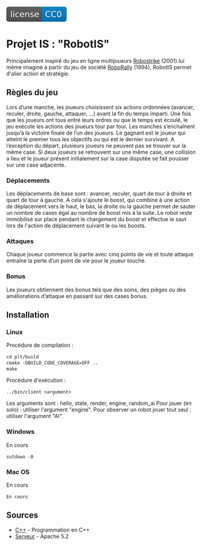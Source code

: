 [![License](res/license-CC0-blue.svg)](LICENSE.txt)

# Projet IS : "RobotIS"

Principalement inspiré du jeu en ligne multijoueurs [Robostrike](http://www.robostrike.com/) (2001) lui même imaginé à partir du jeu de société [RoboRally](https://fr.wikipedia.org/wiki/RoboRally/) (1994), RobotIS permet d'alier action et stratégie.

## Règles du jeu

Lors d’une manche, les joueurs choisissent six actions ordonnées (avancer, reculer, droite, gauche, attaquer, …) avant la fin du temps imparti. Une fois que les joueurs ont tous entré leurs ordres ou que le temps est écoulé, le jeu exécute les actions des joueurs tour par tour. 
Les manches s’enchaînent jusqu’à la victoire finale de l’un des joueurs. Le gagnant est le joueur qui atteint le premier tous les objectifs ou qui est le dernier survivant.
A l’exception du départ, plusieurs joueurs ne peuvent pas se trouver sur la même case. Si deux joueurs se retrouvent sur une même case, une collision a lieu et le joueur présent initialement sur la case disputée se fait pousser sur une case adjacente.

### Déplacements

Les déplacements de base sont : avancer, reculer, quart de tour à droite et quart de tour à gauche. A cela s'ajoute le boost, qui combiné à une action de déplacement vers le haut, le bas, la droite ou la gauche permet de sauter un nombre de cases égal au nombre de boost mis à la suite. Le robot reste immobilisé sur place pendant le chargement du boost et effectue le saut lors de l'action de déplacement suivant le ou les boosts. 

### Attaques

Chaque joueur commence la partie avec cinq points de vie et toute attaque entraîne la perte d’un point de vie pour le joueur touché.

### Bonus

Les joueurs obtiennent des bonus tels que des soins, des pièges ou des améliorations d’attaque en passant sur des cases bonus.


## Installation

### Linux

Procédure de compilation :

```
cd plt/build
cmake -DBUILD_CODE_COVERAGE=OFF ..
make
```
Procédure d'exécution :

```
../bin/client <argument>
```
Les arguments sont : hello, state, render, engine, random_ai
Pour jouer (en solo) : utiliser l'argument "engine".
Pour observer un robot jouer tout seul : utiliser l'argument "AI".

### Windows

En cours

```
sutdown -0
```

### Mac OS

En cours

```
En cours
```


## Sources

* [C++](https://en.wikipedia.org/wiki/C++) - Programmation en C++
* [Serveur](https://maven.apache.org/) - Apache 5.2
